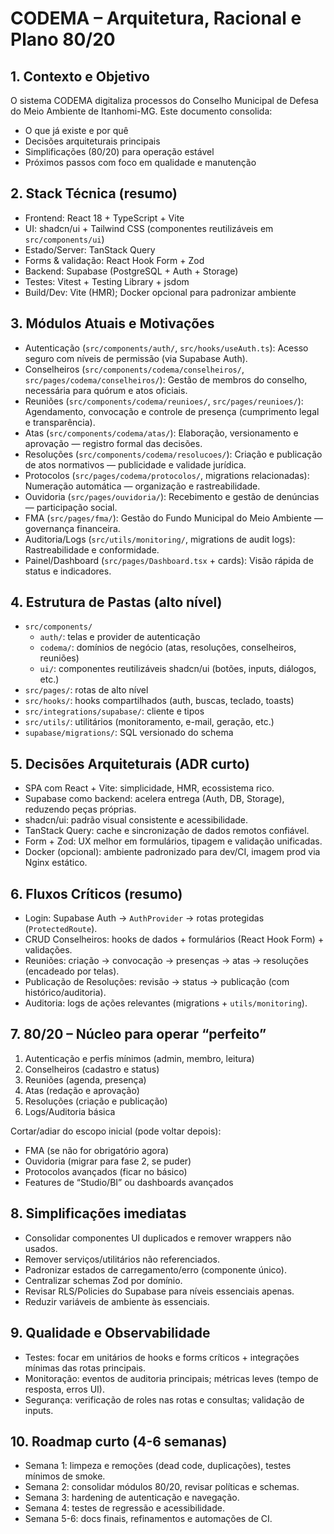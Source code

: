 # CODEMA – Arquitetura, Racional e Plano 80/20

## 1. Contexto e Objetivo
O sistema CODEMA digitaliza processos do Conselho Municipal de Defesa do Meio Ambiente de Itanhomi-MG. Este documento consolida:
- O que já existe e por quê
- Decisões arquiteturais principais
- Simplificações (80/20) para operação estável
- Próximos passos com foco em qualidade e manutenção

## 2. Stack Técnica (resumo)
- Frontend: React 18 + TypeScript + Vite
- UI: shadcn/ui + Tailwind CSS (componentes reutilizáveis em `src/components/ui`)
- Estado/Server: TanStack Query
- Forms & validação: React Hook Form + Zod
- Backend: Supabase (PostgreSQL + Auth + Storage)
- Testes: Vitest + Testing Library + jsdom
- Build/Dev: Vite (HMR); Docker opcional para padronizar ambiente

## 3. Módulos Atuais e Motivações
- Autenticação (`src/components/auth/`, `src/hooks/useAuth.ts`): Acesso seguro com níveis de permissão (via Supabase Auth).
- Conselheiros (`src/components/codema/conselheiros/`, `src/pages/codema/conselheiros/`): Gestão de membros do conselho, necessária para quórum e atos oficiais.
- Reuniões (`src/components/codema/reunioes/`, `src/pages/reunioes/`): Agendamento, convocação e controle de presença (cumprimento legal e transparência).
- Atas (`src/components/codema/atas/`): Elaboração, versionamento e aprovação — registro formal das decisões.
- Resoluções (`src/components/codema/resolucoes/`): Criação e publicação de atos normativos — publicidade e validade jurídica.
- Protocolos (`src/pages/codema/protocolos/`, migrations relacionadas): Numeração automática — organização e rastreabilidade.
- Ouvidoria (`src/pages/ouvidoria/`): Recebimento e gestão de denúncias — participação social.
- FMA (`src/pages/fma/`): Gestão do Fundo Municipal do Meio Ambiente — governança financeira.
- Auditoria/Logs (`src/utils/monitoring/`, migrations de audit logs): Rastreabilidade e conformidade.
- Painel/Dashboard (`src/pages/Dashboard.tsx` + cards): Visão rápida de status e indicadores.
## 4. Estrutura de Pastas (alto nível)

- `src/components/`
  - `auth/`: telas e provider de autenticação
  - `codema/`: domínios de negócio (atas, resoluções, conselheiros, reuniões)
  - `ui/`: componentes reutilizáveis shadcn/ui (botões, inputs, diálogos, etc.)
- `src/pages/`: rotas de alto nível
- `src/hooks/`: hooks compartilhados (auth, buscas, teclado, toasts)
- `src/integrations/supabase/`: cliente e tipos
- `src/utils/`: utilitários (monitoramento, e-mail, geração, etc.)
- `supabase/migrations/`: SQL versionado do schema

## 5. Decisões Arquiteturais (ADR curto)
- SPA com React + Vite: simplicidade, HMR, ecossistema rico.
- Supabase como backend: acelera entrega (Auth, DB, Storage), reduzendo peças próprias.
- shadcn/ui: padrão visual consistente e acessibilidade.
- TanStack Query: cache e sincronização de dados remotos confiável.
- Form + Zod: UX melhor em formulários, tipagem e validação unificadas.
- Docker (opcional): ambiente padronizado para dev/CI, imagem prod via Nginx estático.

## 6. Fluxos Críticos (resumo)
- Login: Supabase Auth → `AuthProvider` → rotas protegidas (`ProtectedRoute`).
- CRUD Conselheiros: hooks de dados + formulários (React Hook Form) + validações.
- Reuniões: criação → convocação → presenças → atas → resoluções (encadeado por telas).
- Publicação de Resoluções: revisão → status → publicação (com histórico/auditoria).
- Auditoria: logs de ações relevantes (migrations + `utils/monitoring`).

## 7. 80/20 – Núcleo para operar “perfeito”
1) Autenticação e perfis mínimos (admin, membro, leitura)
2) Conselheiros (cadastro e status)
3) Reuniões (agenda, presença)
4) Atas (redação e aprovação)
5) Resoluções (criação e publicação)
6) Logs/Auditoria básica

Cortar/adiar do escopo inicial (pode voltar depois):
- FMA (se não for obrigatório agora)
- Ouvidoria (migrar para fase 2, se puder)
- Protocolos avançados (ficar no básico)
- Features de “Studio/BI” ou dashboards avançados

## 8. Simplificações imediatas
- Consolidar componentes UI duplicados e remover wrappers não usados.
- Remover serviços/utilitários não referenciados.
- Padronizar estados de carregamento/erro (componente único).
- Centralizar schemas Zod por domínio.
- Revisar RLS/Policies do Supabase para níveis essenciais apenas.
- Reduzir variáveis de ambiente às essenciais.

## 9. Qualidade e Observabilidade
- Testes: focar em unitários de hooks e forms críticos + integrações mínimas das rotas principais.
- Monitoração: eventos de auditoria principais; métricas leves (tempo de resposta, erros UI).
- Segurança: verificação de roles nas rotas e consultas; validação de inputs.

## 10. Roadmap curto (4-6 semanas)
- Semana 1: limpeza e remoções (dead code, duplicações), testes mínimos de smoke.
- Semana 2: consolidar módulos 80/20, revisar políticas e schemas.
- Semana 3: hardening de autenticação e navegação.
- Semana 4: testes de regressão e acessibilidade.
- Semana 5-6: docs finais, refinamentos e automações de CI.
